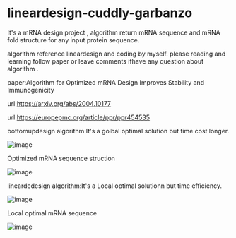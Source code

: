 # lineardesign-cuddly-garbanzo
It's a mRNA design project , algorithm return mRNA sequence and mRNA fold structure for any input protein sequence.

algorithm reference lineardesign and coding by myself. please reading and learning follow paper or leave comments ifhave any question about algorithm .

paper:Algorithm for Optimized mRNA Design Improves Stability and Immunogenicity

url:https://arxiv.org/abs/2004.10177

url:https://europepmc.org/article/ppr/ppr454535

bottomupdesign algorithm:It's a golbal optimal solution but time cost longer.

![image](https://user-images.githubusercontent.com/29221718/216575654-8029c230-15ec-4a86-b59d-fbcba1833536.png)

Optimized mRNA sequence struction

![image](https://user-images.githubusercontent.com/29221718/216576722-d2aafc29-18ac-4135-8d80-a534d7731f38.png)


lineardedesign algorithm:It's a Local optimal solutionn but time efficiency.

![image](https://user-images.githubusercontent.com/29221718/216575904-4cf6201b-ff2f-4194-a46b-afd4302463a5.png)

Local optimal mRNA sequence

![image](https://user-images.githubusercontent.com/29221718/216577096-1e6b7b51-9ac2-4e3c-a8b6-a36e39d7c7ea.png)

